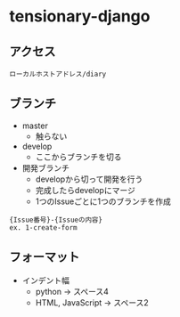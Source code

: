 # tensionary-django
## アクセス
```
ローカルホストアドレス/diary
```

## ブランチ
* master
  * 触らない
* develop
  * ここからブランチを切る
* 開発ブランチ
  * developから切って開発を行う
  * 完成したらdevelopにマージ
  * 1つのIssueごとに1つのブランチを作成
　
```
{Issue番号}-{Issueの内容}
ex. 1-create-form
```

## フォーマット
* インデント幅
  * python -> スペース4
  * HTML, JavaScript -> スペース2
